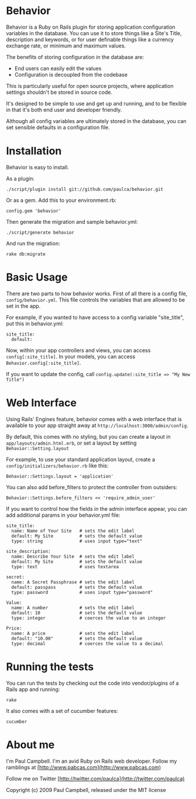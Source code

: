 Behavior
========

Behavior is a Ruby on Rails plugin for storing application configuration variables in the database. You can use it to store things like a Site's Title, description and keywords, or for user definable things like a currency exchange rate, or minimum and maximum values.

The benefits of storing configuration in the database are:

- End users can easily edit the values
- Configuration is decoupled from the codebase

This is particularly useful for open source projects, where application settings shouldn't be stored in source code.

It's designed to be simple to use and get up and running, and to be flexible in that it's both end user and developer friendly.

Although all config variables are ultimately stored in the database, you can set sensible defaults in a configuration file.

Installation
============

Behavior is easy to install.

As a plugin:

    ./script/plugin install git://github.com/paulca/behavior.git

Or as a gem. Add this to your environment.rb:

    config.gem 'behavior'

Then generate the migration and sample behavior.yml:

    ./script/generate behavior

And run the migration:

    rake db:migrate

Basic Usage
===========

There are two parts to how behavior works. First of all there is a config file, `config/behavior.yml`. This file controls the variables that are allowed to be set in the app.

For example, if you wanted to have access to a config variable "site_title", put this in behavior.yml:

    site_title:
      default:
  
Now, within your app controllers and views, you can access `config[:site_title]`. In your models, you can access `Behavior.config[:site_title]`.

If you want to update the config, call `config.update(:site_title => "My New Title")`

Web Interface
=============

Using Rails' Engines feature, behavior comes with a web interface that is available to your app straight away at `http://localhost:3000/admin/config`.

By default, this comes with no styling, but you can create a layout in `app/layouts/admin.html.erb`, or set a layout by setting `Behavior::Setting.layout`

For example, to use your standard application layout, create a `config/initializers/behavior.rb` like this:

    Behavior::Settings.layout = 'application'

You can also add before_filters to protect the controller from outsiders:

    Behavior::Settings.before_filters << 'require_admin_user'

If you want to control how the fields in the admin interface appear, you can add additional params in your behavior.yml file:

    site_title:
      name: Name of Your Site   # sets the edit label
      default: My Site          # sets the default value
      type: string              # uses input type="text"
  
    site_description:
      name: Describe Your Site  # sets the edit label
      default: My Site          # sets the default value
      type: text                # uses textarea
  
    secret:
      name: A Secret Passphrase # sets the edit label
      default: passpass         # sets the default value
      type: password            # uses input type="password"
      
    Value:
      name: A number            # sets the edit label
      default: 10               # sets the default value
      type: integer             # coerces the value to an integer
      
    Price:
      name: A price             # sets the edit label
      default: "10.00"          # sets the default value
      type: decimal             # coerces the value to a decimal

Running the tests
=================

You can run the tests by checking out the code into vendor/plugins of a Rails app and running:

    rake

It also comes with a set of cucumber features:

    cucumber

About me
========

I'm Paul Campbell. I'm an avid Ruby on Rails web developer. Follow my ramblings at [http://www.pabcas.com](http://www.pabcas.com)

Follow me on Twitter [http://twitter.com/paulca](http://twitter.com/paulca)

Copyright (c) 2009 Paul Campbell, released under the MIT license